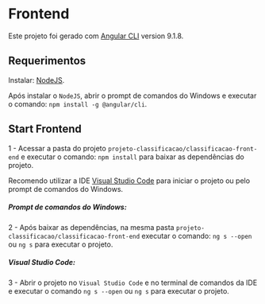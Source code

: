 # Frontend

Este projeto foi gerado com [Angular CLI](https://github.com/angular/angular-cli) version 9.1.8.

## Requerimentos

Instalar: [NodeJS](https://nodejs.org/en/download/).

Após instalar o `NodeJS`, abrir o prompt de comandos do Windows e executar o comando: `npm install -g @angular/cli`.

## Start Frontend

1 - Acessar a pasta do projeto `projeto-classificacao/classificacao-front-end` e executar o comando: `npm install` para baixar as dependências do projeto.

Recomendo utilizar a IDE [Visual Studio Code](https://code.visualstudio.com/download) para iniciar o projeto ou pelo prompt de comandos do Windows.

##### Prompt de comandos do Windows:

2 - Após baixar as dependências, na mesma pasta `projeto-classificacao/classificacao-front-end` 
executar o comando: `ng s --open` ou `ng s` para executar o projeto.

##### Visual Studio Code:

3 - Abrir o projeto no `Visual Studio Code` e no terminal de comandos da IDE e executar o comando `ng s --open` ou `ng s` 
para executar o projeto.
